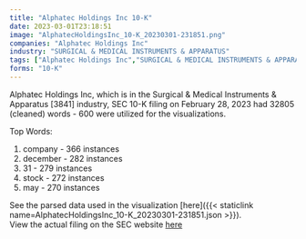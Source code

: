 ```yaml
---
title: "Alphatec Holdings Inc 10-K"
date: 2023-03-01T23:18:51
image: "AlphatecHoldingsInc_10-K_20230301-231851.png"
companies: "Alphatec Holdings Inc"
industry: "SURGICAL & MEDICAL INSTRUMENTS & APPARATUS"
tags: ["Alphatec Holdings Inc","SURGICAL & MEDICAL INSTRUMENTS & APPARATUS","02-28-2023","10-K"]
forms: "10-K"
---
```

Alphatec Holdings Inc, which is in the Surgical & Medical Instruments & Apparatus [3841] industry, SEC 10-K filing on February 28, 2023 had 32805 (cleaned) words - 600 were utilized for the visualizations.

Top Words:
1. company - 366 instances
2. december - 282 instances
3. 31 - 279 instances
4. stock - 272 instances
5. may - 270 instances


See the parsed data used in the visualization [here]({{< staticlink name=AlphatecHoldingsInc_10-K_20230301-231851.json >}}).  
View the actual filing on the SEC website [here](https://www.sec.gov/Archives/edgar/data/1350653/0000950170-23-005175.txt)